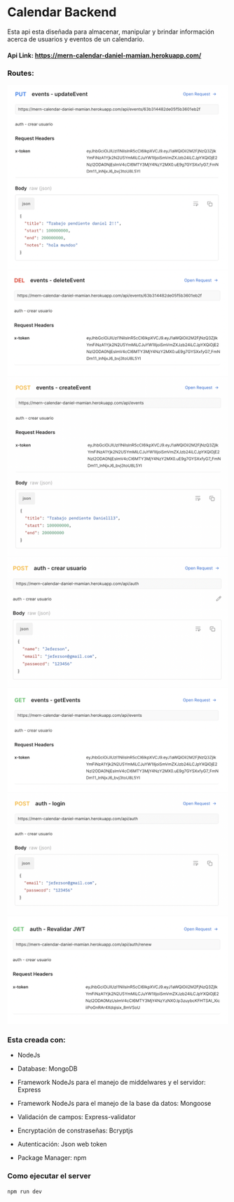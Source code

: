 # Calendar Backend

Esta api esta diseñada para almacenar, manipular y brindar información acerca de usuarios y eventos de un calendario.

#### Api Link: https://mern-calendar-daniel-mamian.herokuapp.com/

### Routes:

![Image text](public/images/actualizar-evento.png)
![Image text](public/images/borrar-eventos.png)
![Image text](public/images/crear-evento.png)
![Image text](public/images/crear-usuario.png)
![Image text](public/images/getEvents.png)
![Image text](public/images/login.png)
![Image text](public/images/revalidar-jwt.png)
### Esta creada con:

- NodeJs

- Database: MongoDB

- Framework NodeJs para el manejo de middelwares y el servidor: Express

- Framework NodeJs para el manejo de la base da datos: Mongoose

- Validación de campos: Express-validator

- Encryptación de constraseñas: Bcryptjs

- Autenticación: Json web token

- Package Manager: npm

### Como ejecutar el server
```
npm run dev

```